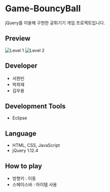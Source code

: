 # Game-BouncyBall
jQuery를 이용해 구현한 공튀기기 게임 프로젝트입니다. 

Preview
---
![Level 1](https://user-images.githubusercontent.com/60736222/74797941-bedd2400-530f-11ea-8845-346280d25f45.PNG)
![Level 2](https://user-images.githubusercontent.com/60736222/74797688-0a430280-530f-11ea-818e-d079f1444db0.PNG)

Developer
---
* 서원빈
* 박희재
* 김우용

Development Tools
---
* Eclipse

Language
---
* HTML, CSS, JavaScript
* jQuery 1.12.4

How to play
---
* 방향키 : 이동
* 스페이스바 : 아이템 사용

